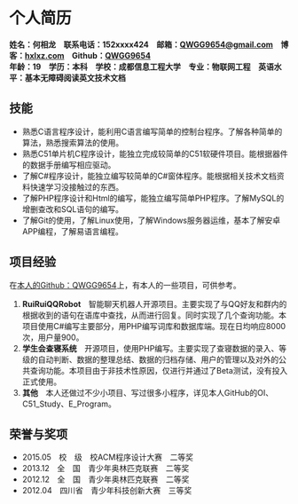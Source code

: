 # 个人简历 #
**姓名：何相龙　联系电话：152xxxx424　邮箱：<QWGG9654@gmail.com>　博客：[hxlxz.com](http://tec.hxlxz.com)　Github：[QWGG9654](https://github.com/qwgg9654)**  
**年龄：19　学历：本科　学校：成都信息工程大学　专业：物联网工程　英语水平：基本无障碍阅读英文技术文档**
## 技能 ##
+ 熟悉C语言程序设计，能利用C语言编写简单的控制台程序。了解各种简单的算法，熟悉搜索算法的使用。
+ 熟悉C51单片机C程序设计，能独立完成较简单的C51软硬件项目。能根据器件的数据手册编写相应驱动。
+ 了解C#程序设计，能独立编写较简单的C#窗体程序。能根据相关技术文档资料快速学习没接触过的东西。
+ 了解PHP程序设计和Html的编写，能独立编写简单PHP程序。了解MySQL的增删查改和SQL语句的编写。
+ 了解Git的使用，了解Linux使用，了解Windows服务器运维，基本了解安卓APP编程，了解易语言编程。
## 项目经验 ##
在[本人的Github：QWGG9654](https://github.com/qwgg9654)上，有本人的一些项目，可供参考。   
1. **RuiRuiQQRobot**　智能聊天机器人开源项目。主要实现了与QQ好友和群内的根据收到的语句在语库中查找，从而进行回复。同时实现了几个查询功能。本项目使用C#编写主要部分，用PHP编写词库和数据库端。现在日均响应8000次，用户量900。  
2. **学生会查寝系统**　开源项目，使用PHP编写。主要实现了查寝数据的录入、等级的自动判断、数据的整理总结、数据的归档存储、用户的管理以及对外的公共查询功能。本项目由于非技术性原因，仅进行并通过了Beta测试，没有投入正式使用。  
3. **其他**　本人还做过不少小项目、写过很多小程序，详见本人GitHub的OI、C51\_Study、E\_Program。
## 荣誉与奖项 ##
+ 2015.05　校　级　校ACM程序设计大赛　二等奖
+ 2013.12　全　国　青少年奥林匹克联赛　二等奖
+ 2012.12　全　国　青少年奥林匹克联赛　二等奖
+ 2012.04　四川省　青少年科技创新大赛　三等奖